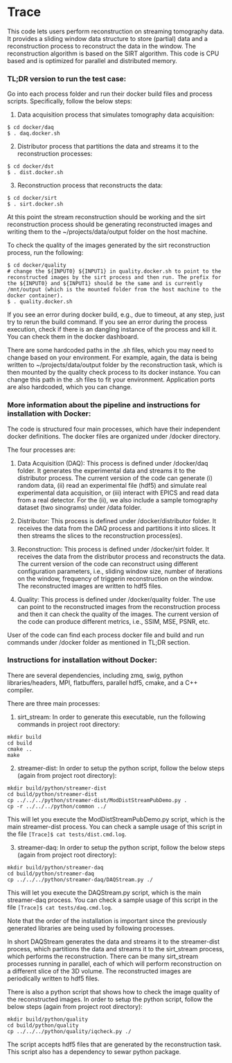 # Trace

This code lets users perform reconstruction on streaming tomography data. It provides a sliding window data structure to store (partial) data and a reconstruction process to reconstruct the data in the window. The reconstruction algorithm is based on the SIRT algorithm. This code is CPU based and is optimized for parallel and distributed memory. 

### TL;DR version to run the test case: 

Go into each process folder and run their docker build files and process scripts. Specifically, follow the below steps:
1. Data acquisition process that simulates tomography data acquisition:
```
$ cd docker/daq
$ . daq.docker.sh
```
2. Distributor process that partitions the data and streams it to the reconstruction processes:
```
$ cd docker/dst
$ . dist.docker.sh
``` 
3. Reconstruction process that reconstructs the data:
```
$ cd docker/sirt
$ . sirt.docker.sh
```

At this point the stream reconstruction should be working and the sirt reconstruction process should be generating reconstructed images and writing them to the ~/projects/data/output folder on the host machine.

To check the quality of the images generated by the sirt reconstruction process, run the following:
```
$ cd docker/quality
# change the ${INPUT0} ${INPUT1} in quality.docker.sh to point to the reconstructed images by the sirt process and then run. The prefix for the ${INPUT0} and ${INPUT1} should be the same and is currently /mnt/output (which is the mounted folder from the host machine to the docker container).
$ . quality.docker.sh
```

If you see an error during docker build, e.g., due to timeout,  at any step, just try to rerun the build command. If you see an error during the process execution, check if there is an dangling instance of the process and kill it. You can check them in the docker dashboard.

There are some hardcoded paths in the .sh files, which you may need to change based on your environment. For example, again, the data is being written to ~/projects/data/output folder by the reconstruction task, which is then mounted by the quality check process to its docker instance. You can change this path in the .sh files to fit your environment. Application ports are also hardcoded, which you can change.


### More information about the pipeline and instructions for installation with Docker:

The code is structured four main processes, which have their independent docker definitions. The docker files are organized under /docker directory.

The four processes are:
1. Data Acquisition (DAQ): This process is defined under /docker/daq folder. It generates the experimental data and streams it to the distributor process. The current version of the code can generate (i) random data, (ii) read an experimental file (hdf5) and simulate real experimental data acquisition, or (iii) interact with EPICS and read data from a real detector. For the (ii), we also include a sample tomography dataset (two sinograms) under /data folder. 

2. Distributor: This process is defined under /docker/distributor folder. It receives the data from the DAQ process and partitions it into slices. It then streams the slices to the reconstruction process(es).

3. Reconstruction: This process is defined under /docker/sirt folder. It receives the data from the distributor process and reconstructs the data. The current version of the code can reconstruct using different configuration parameters, i.e., sliding window size, number of iterations on the window, frequency of triggerin reconstruction on the window. The reconstructed images are written to hdf5 files.

4. Quality: This process is defined under /docker/quality folder. The use can point to the reconstructed images from the reconstruction process and then it can check the quality of the images. The current version of the code can produce different metrics, i.e., SSIM, MSE, PSNR, etc.

User of the code can find each process docker file and build and run commands under /docker folder as mentioned in TL;DR section.

### Instructions for installation without Docker:

There are several dependencies, including zmq, swig, python libraries/headers, MPI, flatbuffers, parallel hdf5, cmake, and a C++ compiler. 

There are three main processes:
1. sirt_stream: In order to generate this executable, run the following commands in project root directory:
``` 
mkdir build
cd build
cmake ..
make 
```
2. streamer-dist: In order to setup the python script, follow the below steps (again from project root directory):
``` 
mkdir build/python/streamer-dist
cd build/python/streamer-dist
cp ../../../python/streamer-dist/ModDistStreamPubDemo.py .
cp -r ../../../python/common ../ 
```
This will let you execute the ModDistStreamPubDemo.py script, which is the main streamer-dist process. You can check a sample usage of this script in the file ``` [Trace]$ cat tests/dist.cmd.log ```.

3. streamer-daq: In order to setup the python script, follow the below steps (again from project root directory):
``` 
mkdir build/python/streamer-daq
cd build/python/streamer-daq
cp ../../../python/streamer-daq/DAQStream.py ./ 
```
This will let you execute the DAQStream.py script, which is the main streamer-daq process. You can check a sample usage of this script in the file ``` [Trace]$ cat tests/daq.cmd.log ```.

Note that the order of the installation is important since the previously generated libraries are being used by following processes.

In short DAQStream generates the data and streams it to the streamer-dist process, which partitions the data and streams it to the sirt_stream process, which performs the reconstruction. There can be many sirt_stream processes running in parallel, each of which will perform reconstruction on a different slice of the 3D volume. The reconstructed images are periodically written to hdf5 files.

There is also a python script that shows how to check the image quality of the reconstructed images. In order to setup the python script, follow the below steps (again from project root directory):
``` 
mkdir build/python/quality
cd build/python/quality
cp ../../../python/quality/iqcheck.py ./ 
```
The script accepts hdf5 files that are generated by the reconstruction task. This script also has a dependency to sewar python package.
